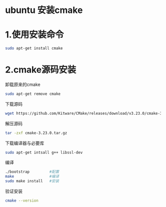 # ubuntu 安装cmake

# 1.使用安装命令

```sh	
sudo apt-get install cmake
```

# 2.cmake源码安装

卸载原来的cmake

```sh
sudo apt-get remove cmake
```

下载源码

```sh
wget https://github.com/Kitware/CMake/releases/download/v3.23.0/cmake-3.23.0.tar.gz
```

解压源码

```sh
tar -zxf cmake-3.23.0.tar.gz
```

下载编译器与必要库

```sh
sudo apt-get intsall g++ libssl-dev
```

编译

```sh
./bootstrap         #配置
make        		#编译
sudo make install	#安装
```

验证安装

```sh
cmake --version
```

